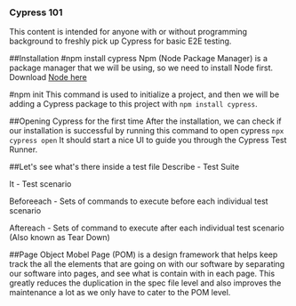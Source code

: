 ### Cypress 101
This content is intended for anyone with or without programming background to freshly pick up Cypress for basic E2E testing.

##Installation
#npm install cypress
Npm (Node Package Manager) is a package manager that we will be using, so we need to install Node first.
Download [Node here](https://nodejs.org/en/download)

#npm init
This command is used to initialize a project, and then we will be adding a Cypress package to this project with `npm install cypress`.

##Opening Cypress for the first time
After the installation, we can check if our installation is successful by running this command to open cypress `npx cypress open`
It should start a nice UI to guide you through the Cypress Test Runner.

##Let's see what's there inside a test file
Describe - Test Suite

It - Test scenario

Beforeeach - Sets of commands to execute before each individual test scenario

Aftereach - Sets of command to execute after each individual test scenario (Also known as Tear Down)

##Page Object Mobel
Page (POM) is a design framework that helps keep track the all the elements that are going on with our software by separating our software into pages, and see what is contain with in each page. 
This greatly reduces the duplication in the spec file level and also improves the maintenance a lot as we only have to cater to the POM level.